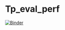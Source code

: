 # Tp_eval_perf
[![Binder](https://mybinder.org/badge_logo.svg)](https://mybinder.org/v2/gh/amine631/Tp_eval_perf/main)
